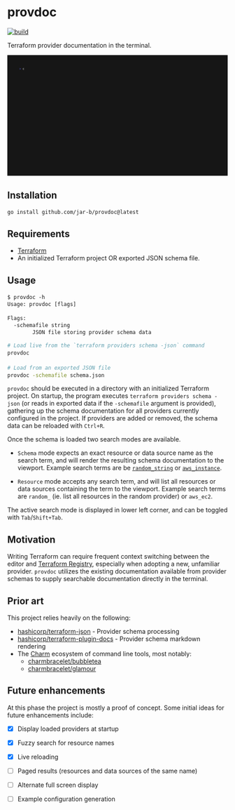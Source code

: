 # provdoc
[![build](https://github.com/jar-b/provdoc/actions/workflows/build.yml/badge.svg)](https://github.com/jar-b/provdoc/actions/workflows/build.yml)

Terraform provider documentation in the terminal.

<img width="800" src="./demo/demo.gif" />

## Installation

```
go install github.com/jar-b/provdoc@latest
```

## Requirements

- [Terraform](https://www.terraform.io/)
- An initialized Terraform project OR exported JSON schema file.

## Usage

```console
$ provdoc -h
Usage: provdoc [flags]

Flags:
  -schemafile string
        JSON file storing provider schema data
```

```sh
# Load live from the `terraform providers schema -json` command
provdoc

# Load from an exported JSON file
provdoc -schemafile schema.json
```

`provdoc` should be executed in a directory with an initialized Terraform project.
On startup, the program executes `terraform providers schema -json` (or reads in
exported data if the `-schemafile` argument is provided), gathering up
the schema documentation for all providers currently configured in the project.
If providers are added or removed, the schema data can be reloaded with `Ctrl+R`.

Once the schema is loaded two search modes are available.

- `Schema` mode expects an exact resource or data source name as the search term, and
will render the resulting schema documentation to the viewport. Example search terms
are be [`random_string`](https://registry.terraform.io/providers/hashicorp/random/latest/docs/resources/string)
or [`aws_instance`](https://registry.terraform.io/providers/hashicorp/aws/latest/docs/resources/instance).

- `Resource` mode accepts any search term, and will list all resources or data sources
containing the term to the viewport. Example search terms are `random_` (ie. list all
resources in the random provider) or `aws_ec2`.

The active search mode is displayed in lower left corner, and can be toggled with
`Tab`/`Shift+Tab`.

## Motivation

Writing Terraform can require frequent context switching between the editor
and [Terraform Registry](https://registry.terraform.io/), especially when
adopting a new, unfamiliar provider. `provdoc` utilizes the existing
documentation available from provider schemas to supply searchable documentation
directly in the terminal.

## Prior art

This project relies heavily on the following:

- [hashicorp/terraform-json](https://github.com/hashicorp/terraform-json) - Provider schema processing
- [hashicorp/terraform-plugin-docs](https://github.com/hashicorp/terraform-plugin-docs) - Provider schema markdown rendering
- The [Charm](https://github.com/charmbracelet) ecosystem of command line tools, most notably:
  - [charmbracelet/bubbletea](https://github.com/charmbracelet/bubbletea)
  - [charmbracelet/glamour](https://github.com/charmbracelet/glamour)

## Future enhancements

At this phase the project is mostly a proof of concept. Some initial ideas for
future enhancements include:

- [x] Display loaded providers at startup
- [x] Fuzzy search for resource names
- [x] Live reloading 
- [ ] Paged results (resources and data sources of the same name)
- [ ] Alternate full screen display
- [ ] Example configuration generation

